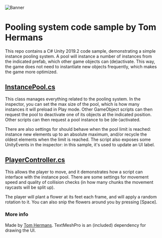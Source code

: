 ![Banner](https://auroriax.com/wp-content/uploads/2020/03/code-sample-banner.png)

# Pooling system code sample by Tom Hermans
This repo contains a C# Unity 2019.2 code sample, demonstrating a simple instance pooling system. A pool will instance a number of instances from the indicated prefab, which other game objects can (de)activate. This way, the game does not need to instantiate new objects frequently, which makes the game more optimized.

## [InstancePool.cs](https://github.com/Auroriax/code-sample/blob/master/Assets/InstancePool.cs)
This class manages everything related to the pooling system. In the inspector, you can set the max size of the pool, which is how many instances it will preload in Play mode. Other GameObject scripts can then request the pool to deactivate one of its objects at the indicated position.  Other scripts can then request a pool instance to be (de-)activated. 

There are also settings for should behave when the pool limit is reached: instance new elements up to an absolute maximum, and/or recycle the oldest elements when the limit is reached. The script also exposes some UnityEvents in the inspector: in this sample, it's used to update an UI label.

## [PlayerController.cs](https://github.com/Auroriax/code-sample/blob/master/Assets/PlayerController.cs)
This allows the player to move, and it demonstrates how a script can interface with the instance pool. There are some settings for movement speed and quality of collision checks (in how many chunks the movement raycasts will be split up).

The player will plant a flower at its feet each frame, and will apply a random rotation to it. You can also snip the flowers around you by pressing [Space].

### More info
Made by [Tom Hermans](https://auroriax.com).
TextMeshPro is an (included) dependency for drawing the UI.
